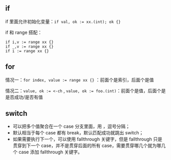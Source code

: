 ## if

if 里面允许初始化变量：`if val, ok := xx.(int); ok {}`

if 和 range 搭配：

```
if i,v := range xx {}
if _,v := range xx {}
if i := range xx {}
```

## for

情况一：`for index, value := range xx {}` ：前面个是索引，后面个是值

情况二：`value, ok := <-ch` , `value, ok := foo.(int)`：前面个是值，后面个是是否成功/是否有值

## switch

* 可以把多个值聚合在一个 case 分支里面，用 ，逗号分隔；
* 默认相当于每个 case 都有 break，默认匹配成功就跳出 switch；
* 如果需要执行下一个，可以使用 fallthrough 关键字，但是 fallthrough 只是贯穿到下一个 case，并不是贯穿后面的所有 case，需要贯穿哪几个就为哪几个 case 添加 fallthrough 关键字。 